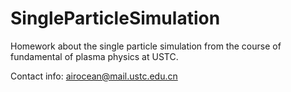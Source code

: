 # SingleParticleSimulation
Homework about the single particle simulation from the course of fundamental of plasma physics at USTC.

Contact info: airocean@mail.ustc.edu.cn
